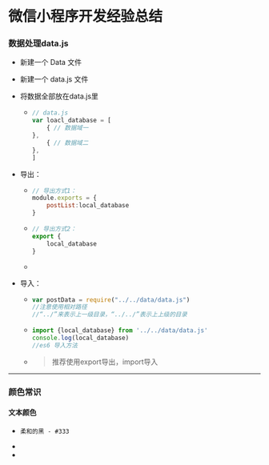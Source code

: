 # 微信小程序开发经验总结

### 数据处理data.js

- 新建一个 Data 文件

- 新建一个 data.js 文件

- 将数据全部放在data.js里

  - ```javascript
    // data.js
    var loacl_database = [
        { // 数据域一
    },
        { // 数据域二
    },
    ]
    ```

- 导出：

  - ```javascript
    // 导出方式1：
    module.exports = {
        postList:local_database 
    }
    ```

  - ```javascript
    // 导出方式2：
    export {
    	local_database
    }
    ```

  - 

- 导入：

  - ```javascript
    var postData = require("../../data/data.js")
    //注意使用相对路径
    //“../”来表示上一级目录，“../../”表示上上级的目录
    ```

  - ```javascript
    import {local_database} from '../../data/data.js'
    console.log(local_database)
    //es6 导入方法
    ```

  - > 推荐使用export导出，import导入



<hr>





### 颜色常识

#### 文本颜色

- ```
  柔和的黑 - #333
  ```

- 

- 

